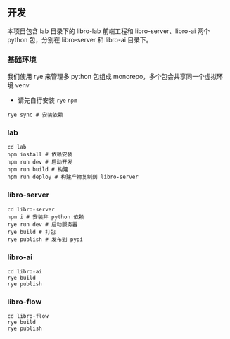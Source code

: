## 开发

本项目包含 lab 目录下的 libro-lab 前端工程和 libro-server、libro-ai 两个 python 包，分别在 libro-server 和 libro-ai 目录下。

### 基础环境

我们使用 rye 来管理多 python 包组成 monorepo，多个包会共享同一个虚拟环境 venv

- 请先自行安装 `rye` `npm`

```shell
rye sync # 安装依赖
```

### lab

```shell
cd lab
npm install # 依赖安装
npm run dev # 启动开发
npm run build # 构建
npm run deploy # 构建产物复制到 libro-server
```

### libro-server

```shell
cd libro-server
npm i # 安装非 python 依赖
rye run dev # 启动服务器
rye build # 打包
rye publish # 发布到 pypi
```

### libro-ai

```shell
cd libro-ai
rye build
rye publish
```

### libro-flow

```shell
cd libro-flow
rye build
rye publish
```
